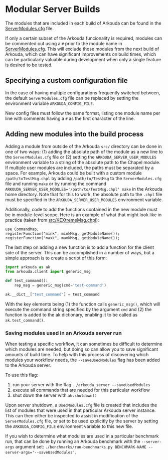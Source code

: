 # Modular Server Builds

The modules that are included in each build of Arkouda can be found in the [ServerModules.cfg](https://github.com/Bears-R-Us/arkouda/blob/master/ServerModules.cfg) file.

If only a certain subset of the Arkouda funcionality is required, modules can be commented out using a `#` prior to the module name in [ServerModules.cfg](https://github.com/Bears-R-Us/arkouda/blob/master/ServerModules.cfg). This will exclude those modules from the next build of Arkouda, which can have significant improvements on build times, which can be particularly valuable during development when only a single feature is desired to be tested.

## Specifying a custom configuration file

In the case of having multiple configurations frequently switched between, the default `ServerModules.cfg` file can be replaced by setting the environment variable `ARKOUDA_CONFIG_FILE`.

New config files must follow the same format, listing one module name per line with comments having a `#` as the first character of the line.

## Adding new modules into the build process

Adding a module from outside of the Arkouda `src/` directory can be done in one of two ways: (1) adding the absolute path of the module as a new line to the `ServerModules.cfg` file or (2) setting the `ARKOUDA_SERVER_USER_MODULES` environment variable to a string of the absolute path to the Chapel module. If multiple user modules are included, the paths must be separated by a space. For example, Arkouda could be built with a custom module `/path/toTestMsg.chpl` by adding `/path/to/TestMsg` to the `ServerModules.cfg` file and running `make` or by running the command `ARKOUDA_SERVER_USER_MODULES='/path/to/TestMsg.chpl' make` in the Arkouda home directory. Note that for this to work, the absolute path to the `.chpl` file must be specified in the `ARKOUDA_SERVER_USER_MODULES` environment variable.

Additionally, code to add the functions contained in the new module must be in module-level scope. Here is an example of what that might look like in practice (taken from [src/KEXtremeMsg.chpl](https://github.com/Bears-R-Us/arkouda/blob/master/src/KExtremeMsg.chpl)):

```chapel
use CommandMap;
registerFunction("mink", minkMsg, getModuleName());
registerFunction("maxk", maxkMsg, getModuleName());
```

The last step on adding a new function is to add a function for the client side of the server. This can be accomplished in a number of ways, but a simple approach is to create a script of this form:

```python
import arkouda as ak
from arkouda.client import generic_msg

def test_command():
    rep_msg = generic_msg(cmd='test-command')

ak.__dict__["test_command"] = test_command
```

With the key elements being (1) the function calls `generic_msg()`, which will execute the command string specified by the argument `cmd` and (2) the function is added to the ak dictionary, enabling it to be called as `ak.test_command()`.

### Saving modules used in an Arkouda server run

When testing a specific workflow, it can sometimes be difficult to determine which modules are needed, but doing so can allow you to save significant amounts of build time. To help with this process of discovering which modules your workflow needs, the `--saveUsedModules` flag has been added to the Arkouda server.

To use this flag:

1. run your server with the flag: `./arkouda_server --saveUsedModules`
2. execute all commands that are needed for this particular workflow
3. shut down the server with `ak.shutdown()`

Upon server shutdown, a `UsedModules.cfg` file is created that includes the list of modules that were used in that particular Arkouda server instance. This can then either be inspected to assist in modification of the `ServerModules.cfg` file, or set to be used explicitly by the server by setting the `ARKOUDA_CONFIG_FILE` environment variable to this new file.

If you wish to determine what modules are used in a particular benchmark run, that can be done by running an Arkouda benchmark with the `--server-args` argument set: `./benchmarks/run-benchmarks.py BENCHMARK-NAME --server-args='--saveUsedModules'`.
